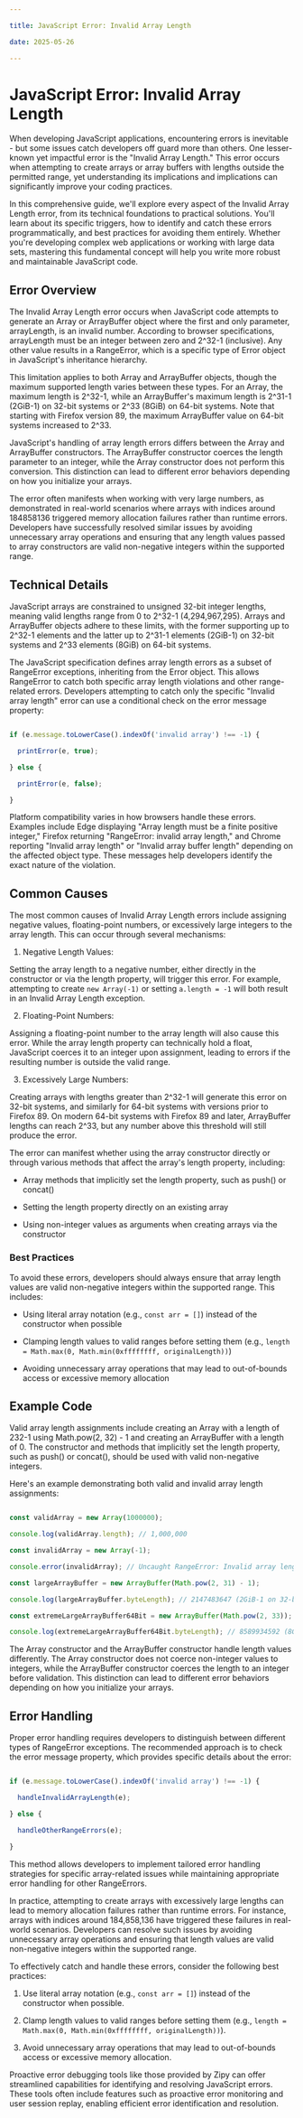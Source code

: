 ```yaml
---

title: JavaScript Error: Invalid Array Length

date: 2025-05-26

---
```



# JavaScript Error: Invalid Array Length

When developing JavaScript applications, encountering errors is inevitable - but some issues catch developers off guard more than others. One lesser-known yet impactful error is the "Invalid Array Length." This error occurs when attempting to create arrays or array buffers with lengths outside the permitted range, yet understanding its implications and implications can significantly improve your coding practices.

In this comprehensive guide, we'll explore every aspect of the Invalid Array Length error, from its technical foundations to practical solutions. You'll learn about its specific triggers, how to identify and catch these errors programmatically, and best practices for avoiding them entirely. Whether you're developing complex web applications or working with large data sets, mastering this fundamental concept will help you write more robust and maintainable JavaScript code.


## Error Overview

The Invalid Array Length error occurs when JavaScript code attempts to generate an Array or ArrayBuffer object where the first and only parameter, arrayLength, is an invalid number. According to browser specifications, arrayLength must be an integer between zero and 2^32-1 (inclusive). Any other value results in a RangeError, which is a specific type of Error object in JavaScript's inheritance hierarchy.

This limitation applies to both Array and ArrayBuffer objects, though the maximum supported length varies between these types. For an Array, the maximum length is 2^32-1, while an ArrayBuffer's maximum length is 2^31-1 (2GiB-1) on 32-bit systems or 2^33 (8GiB) on 64-bit systems. Note that starting with Firefox version 89, the maximum ArrayBuffer value on 64-bit systems increased to 2^33.

JavaScript's handling of array length errors differs between the Array and ArrayBuffer constructors. The ArrayBuffer constructor coerces the length parameter to an integer, while the Array constructor does not perform this conversion. This distinction can lead to different error behaviors depending on how you initialize your arrays.

The error often manifests when working with very large numbers, as demonstrated in real-world scenarios where arrays with indices around 184858136 triggered memory allocation failures rather than runtime errors. Developers have successfully resolved similar issues by avoiding unnecessary array operations and ensuring that any length values passed to array constructors are valid non-negative integers within the supported range.


## Technical Details

JavaScript arrays are constrained to unsigned 32-bit integer lengths, meaning valid lengths range from 0 to 2^32-1 (4,294,967,295). Arrays and ArrayBuffer objects adhere to these limits, with the former supporting up to 2^32-1 elements and the latter up to 2^31-1 elements (2GiB-1) on 32-bit systems and 2^33 elements (8GiB) on 64-bit systems.

The JavaScript specification defines array length errors as a subset of RangeError exceptions, inheriting from the Error object. This allows RangeError to catch both specific array length violations and other range-related errors. Developers attempting to catch only the specific "Invalid array length" error can use a conditional check on the error message property:

```javascript

if (e.message.toLowerCase().indexOf('invalid array') !== -1) {

  printError(e, true);

} else {

  printError(e, false);

}

```

Platform compatibility varies in how browsers handle these errors. Examples include Edge displaying "Array length must be a finite positive integer," Firefox returning "RangeError: invalid array length," and Chrome reporting "Invalid array length" or "Invalid array buffer length" depending on the affected object type. These messages help developers identify the exact nature of the violation.


## Common Causes

The most common causes of Invalid Array Length errors include assigning negative values, floating-point numbers, or excessively large integers to the array length. This can occur through several mechanisms:

1. Negative Length Values:

Setting the array length to a negative number, either directly in the constructor or via the length property, will trigger this error. For example, attempting to create `new Array(-1)` or setting `a.length = -1` will both result in an Invalid Array Length exception.

2. Floating-Point Numbers:

Assigning a floating-point number to the array length will also cause this error. While the array length property can technically hold a float, JavaScript coerces it to an integer upon assignment, leading to errors if the resulting number is outside the valid range.

3. Excessively Large Numbers:

Creating arrays with lengths greater than 2^32-1 will generate this error on 32-bit systems, and similarly for 64-bit systems with versions prior to Firefox 89. On modern 64-bit systems with Firefox 89 and later, ArrayBuffer lengths can reach 2^33, but any number above this threshold will still produce the error.

The error can manifest whether using the array constructor directly or through various methods that affect the array's length property, including:

- Array methods that implicitly set the length property, such as push() or concat()

- Setting the length property directly on an existing array

- Using non-integer values as arguments when creating arrays via the constructor


### Best Practices

To avoid these errors, developers should always ensure that array length values are valid non-negative integers within the supported range. This includes:

- Using literal array notation (e.g., `const arr = []`) instead of the constructor when possible

- Clamping length values to valid ranges before setting them (e.g., `length = Math.max(0, Math.min(0xffffffff, originalLength))`)

- Avoiding unnecessary array operations that may lead to out-of-bounds access or excessive memory allocation


## Example Code

Valid array length assignments include creating an Array with a length of 232-1 using Math.pow(2, 32) - 1 and creating an ArrayBuffer with a length of 0. The constructor and methods that implicitly set the length property, such as push() or concat(), should be used with valid non-negative integers.

Here's an example demonstrating both valid and invalid array length assignments:

```javascript

const validArray = new Array(1000000);

console.log(validArray.length); // 1,000,000

const invalidArray = new Array(-1);

console.error(invalidArray); // Uncaught RangeError: Invalid array length

const largeArrayBuffer = new ArrayBuffer(Math.pow(2, 31) - 1);

console.log(largeArrayBuffer.byteLength); // 2147483647 (2GiB-1 on 32-bit systems)

const extremeLargeArrayBuffer64Bit = new ArrayBuffer(Math.pow(2, 33)); // Only valid on 64-bit systems after Firefox 89

console.log(extremeLargeArrayBuffer64Bit.byteLength); // 8589934592 (8GiB)

```

The Array constructor and the ArrayBuffer constructor handle length values differently. The Array constructor does not coerce non-integer values to integers, while the ArrayBuffer constructor coerces the length to an integer before validation. This distinction can lead to different error behaviors depending on how you initialize your arrays.


## Error Handling

Proper error handling requires developers to distinguish between different types of RangeError exceptions. The recommended approach is to check the error message property, which provides specific details about the error:

```javascript

if (e.message.toLowerCase().indexOf('invalid array') !== -1) {

  handleInvalidArrayLength(e);

} else {

  handleOtherRangeErrors(e);

}

```

This method allows developers to implement tailored error handling strategies for specific array-related issues while maintaining appropriate error handling for other RangeErrors.

In practice, attempting to create arrays with excessively large lengths can lead to memory allocation failures rather than runtime errors. For instance, arrays with indices around 184,858,136 have triggered these failures in real-world scenarios. Developers can resolve such issues by avoiding unnecessary array operations and ensuring that length values are valid non-negative integers within the supported range.

To effectively catch and handle these errors, consider the following best practices:

1. Use literal array notation (e.g., `const arr = []`) instead of the constructor when possible.

2. Clamp length values to valid ranges before setting them (e.g., `length = Math.max(0, Math.min(0xffffffff, originalLength))`).

3. Avoid unnecessary array operations that may lead to out-of-bounds access or excessive memory allocation.

Proactive error debugging tools like those provided by Zipy can offer streamlined capabilities for identifying and resolving JavaScript errors. These tools often include features such as proactive error monitoring and user session replay, enabling efficient error identification and resolution.

